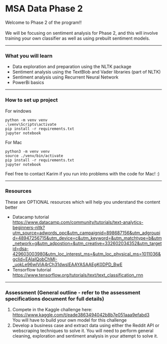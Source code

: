 # MSA Data Phase 2  
Welcome to Phase 2 of the program!! <br> 
<br>
We will be focusing on sentiment analysis for Phase 2, and this will involve training your own classifier as well as using prebuilt sentiment models.
<br>

---
### What you will learn
* Data exploration and preparation using the NLTK package
* Sentiment analysis using the TextBlob and Vader libraries (part of NLTK)
* Sentiment analysis using Recurrent Neural Network
* PowerBi basics
---
### How to set up project

For windows
```shell
python -m venv venv
.\venv\Scripts\activate
pip install -r requirements.txt
jupyter notebook
```

For Mac 
```shell
python3 -m venv venv
source ./venv/bin/activate
pip install -r requirements.txt
jupyter notebook
```  
Feel free to contact Karim if you run into problems with the code for Mac! :) <br>


---
### Resources
These are OPTIONAL resources which will help you understand the content better
* Datacamp tutorial <br>
https://www.datacamp.com/community/tutorials/text-analytics-beginners-nltk?utm_source=adwords_ppc&utm_campaignid=898687156&utm_adgroupid=48947256715&utm_device=c&utm_keyword=&utm_matchtype=b&utm_network=g&utm_adpostion=&utm_creative=332602034352&utm_targetid=dsa-429603003980&utm_loc_interest_ms=&utm_loc_physical_ms=1011036&gclid=EAIaIQobChMI-_uokLe96wIViA4rCh31dwslEAAYASAAEgK0DPD_BwE
* Tensorflow tutorial <br>
https://www.tensorflow.org/tutorials/text/text_classification_rnn
  
---
### Assessment (General outline - refer to the assessment specifications document for full details)
1. Compete in the Kaggle challenge here: https://www.kaggle.com/t/eade3863494042b8b7e051aaa9efabd3 <br>
You will have to build your own model for this challenge
2. Develop a business case and extract data using either the Reddit API or webscraping techniques to solve it. You will need to perform general cleaning, exploration and sentiment analysis in your attempt to solve it.
